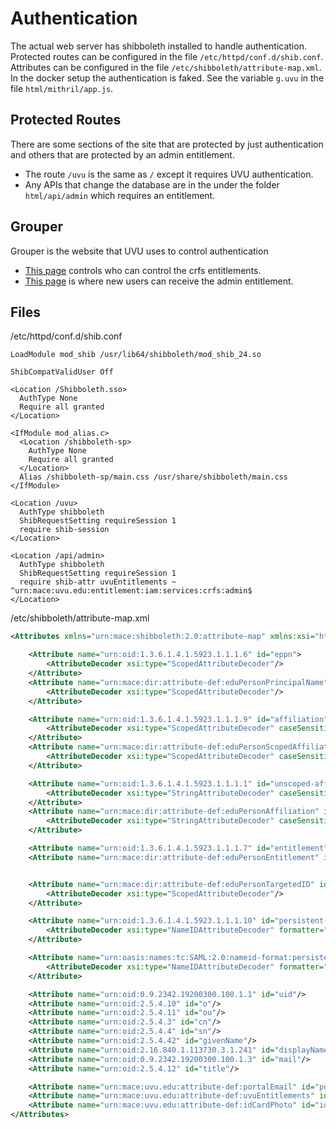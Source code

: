 # Authentication

The actual web server has shibboleth installed to handle authentication. Protected routes can be configured in the file `/etc/httpd/conf.d/shib.conf`. Attributes can be configured in the file `/etc/shibboleth/attribute-map.xml`. In the docker setup the authentication is faked. See the variable `g.uvu` in the file `html/mithril/app.js`.

## Protected Routes

There are some sections of the site that are protected by just authentication and others that are protected by an admin entitlement.

* The route `/uvu` is the same as `/` except it requires UVU authentication.
* Any APIs that change the database are in the under the folder `html/api/admin` which requires an entitlement.

## Grouper

Grouper is the website that UVU uses to control authentication

* [This page](https://grouper.uvu.edu/grouper/grouperUi/app/UiV2Main.index?operation=UiV2Stem.stemPrivileges&stemId=008aa814a2674d0b8f6a757195053fcc) controls who can control the crfs entitlements.
* [This page](https://grouper.uvu.edu/grouper/grouperUi/app/UiV2Main.index?operation=UiV2Group.viewGroup&groupId=e1eabcd1914e4f1d850919e1199a58bc) is where new users can receive the admin entitlement.


## Files

/etc/httpd/conf.d/shib.conf
```xampp
LoadModule mod_shib /usr/lib64/shibboleth/mod_shib_24.so

ShibCompatValidUser Off

<Location /Shibboleth.sso>
  AuthType None
  Require all granted
</Location>

<IfModule mod_alias.c>
  <Location /shibboleth-sp>
    AuthType None
    Require all granted
  </Location>
  Alias /shibboleth-sp/main.css /usr/share/shibboleth/main.css
</IfModule>

<Location /uvu>
  AuthType shibboleth
  ShibRequestSetting requireSession 1
  require shib-session
</Location>

<Location /api/admin>
  AuthType shibboleth
  ShibRequestSetting requireSession 1
  require shib-attr uvuEntitlements ~ ^urn:mace:uvu.edu:entitlement:iam:services:crfs:admin$
</Location>
```

/etc/shibboleth/attribute-map.xml
```xml
<Attributes xmlns="urn:mace:shibboleth:2.0:attribute-map" xmlns:xsi="http://www.w3.org/2001/XMLSchema-instance">

    <Attribute name="urn:oid:1.3.6.1.4.1.5923.1.1.1.6" id="eppn">
        <AttributeDecoder xsi:type="ScopedAttributeDecoder"/>
    </Attribute>
    <Attribute name="urn:mace:dir:attribute-def:eduPersonPrincipalName" id="eppn">
        <AttributeDecoder xsi:type="ScopedAttributeDecoder"/>
    </Attribute>

    <Attribute name="urn:oid:1.3.6.1.4.1.5923.1.1.1.9" id="affiliation">
        <AttributeDecoder xsi:type="ScopedAttributeDecoder" caseSensitive="false"/>
    </Attribute>
    <Attribute name="urn:mace:dir:attribute-def:eduPersonScopedAffiliation" id="affiliation">
        <AttributeDecoder xsi:type="ScopedAttributeDecoder" caseSensitive="false"/>
    </Attribute>

    <Attribute name="urn:oid:1.3.6.1.4.1.5923.1.1.1.1" id="unscoped-affiliation">
        <AttributeDecoder xsi:type="StringAttributeDecoder" caseSensitive="false"/>
    </Attribute>
    <Attribute name="urn:mace:dir:attribute-def:eduPersonAffiliation" id="unscoped-affiliation">
        <AttributeDecoder xsi:type="StringAttributeDecoder" caseSensitive="false"/>
    </Attribute>

    <Attribute name="urn:oid:1.3.6.1.4.1.5923.1.1.1.7" id="entitlement"/>
    <Attribute name="urn:mace:dir:attribute-def:eduPersonEntitlement" id="entitlement"/>


    <Attribute name="urn:mace:dir:attribute-def:eduPersonTargetedID" id="targeted-id">
        <AttributeDecoder xsi:type="ScopedAttributeDecoder"/>
    </Attribute>

    <Attribute name="urn:oid:1.3.6.1.4.1.5923.1.1.1.10" id="persistent-id">
        <AttributeDecoder xsi:type="NameIDAttributeDecoder" formatter="$NameQualifier!$SPNameQualifier!$Name" defaultQualifiers="true"/>
    </Attribute>

    <Attribute name="urn:oasis:names:tc:SAML:2.0:nameid-format:persistent" id="persistent-id">
        <AttributeDecoder xsi:type="NameIDAttributeDecoder" formatter="$NameQualifier!$SPNameQualifier!$Name" defaultQualifiers="true"/>
    </Attribute>

    <Attribute name="urn:oid:0.9.2342.19200300.100.1.1" id="uid"/>
    <Attribute name="urn:oid:2.5.4.10" id="o"/>
    <Attribute name="urn:oid:2.5.4.11" id="ou"/>
    <Attribute name="urn:oid:2.5.4.3" id="cn"/>
    <Attribute name="urn:oid:2.5.4.4" id="sn"/>
    <Attribute name="urn:oid:2.5.4.42" id="givenName"/>
    <Attribute name="urn:oid:2.16.840.1.113730.3.1.241" id="displayName"/>
    <Attribute name="urn:oid:0.9.2342.19200300.100.1.3" id="mail"/>
    <Attribute name="urn:oid:2.5.4.12" id="title"/>

    <Attribute name="urn:mace:uvu.edu:attribute-def:portalEmail" id="portalMail"/>
    <Attribute name="urn:mace:uvu.edu:attribute-def:uvuEntitlements" id="uvuEntitlements"/>
    <Attribute name="urn:mace:uvu.edu:attribute-def:idCardPhoto" id="idCardPhoto"/>
</Attributes>
```
